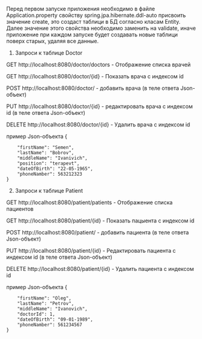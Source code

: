 Перед первом запуске приложения необходимо в файле Application.property свойству spring.jpa.hibernate.ddl-auto присвоить значение create,
это создаст таблици в БД согласно класам Entity. Далее значение этого свойства необходимо заменить на validate, иначе приложение при каждом запуске будет создавать новые таблици
поверх старых, удаляя все данные.

1. Запроси к таблице Doctor

GET http://localhost:8080/doctor/doctors  - Отображение списка врачей

GET http://localhost:8080/doctor/{id}  - Показать врача с индексом id

POST http://localhost:8080/doctor/  - добавить врача (в теле ответа Json-объект)

PUT http://localhost:8080/doctor/{id}  - редактировать врача с индексом id (в теле ответа Json-объект)

DELETE http://localhost:8080/doctor/{id}  - Удалить врача с индексом id

пример Json-объекта
{

        "firstName": "Semen",
        "lastName": "Bobrov",
        "middleName": "Ivanivich",
        "position": "terapevt",
        "dateOfBirth": "22-05-1965",
        "phoneNamber": 563212323
    }

2. Запроси к таблице Patient

GET http://localhost:8080/patient/patients  - Отображение списка пациентов

GET http://localhost:8080/patient/{id}  - Показать пацыента с индексом id

POST http://localhost:8080/patient/  - добавить пациента (в теле ответа Json-объект)

PUT http://localhost:8080/patient/{id}  - Редактировать пациента с индексом id (в теле ответа Json-объект)

DELETE http://localhost:8080/patient/{id}  - Удалить пациента с индексом id

пример Json-объекта
{
   
        "firstName": "Oleg",
        "lastName": "Petrov",
        "middleName": "Ivanovich",
        "doctorId": 1,
        "dateOfBirth": "09-01-1989",
        "phoneNamber": 561234567
    }

